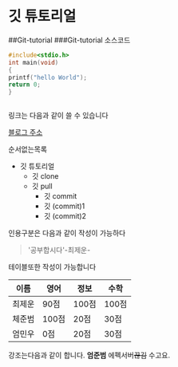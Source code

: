 # 깃 튜토리얼
##Git-tutorial
###Git-tutorial
 소스코드
 
```c
#include<stdio.h>
int main(void)
{
printf("hello World");
return 0;
}



````

링크는 다음과 같이 쓸 수 있습니다

[블로그 주소](https://www.naver.com/)

순서없는목록

* 깃 튜토리얼
  * 깃 clone
  * 깃 pull
    * 깃 commit
    * 깃 (commit)1
    * 깃 (commit)2
 
 인용구분은 다음과 같이 작성이 가능하다
 
 >'공부합시다'-최제운-
 
 테이블또한 작성이 가능합니다
 
 이름|영어|정보|수학
 ---|---|---|---|
 최제운|90점|100점|100점|
 체준범|100점|20점|30점|
 엄민우|0점|20점|30점|
 
 
 강조는다음과 같이 합니다.
**엄준범** 에펙서버~~끊김~~ 수고요.
